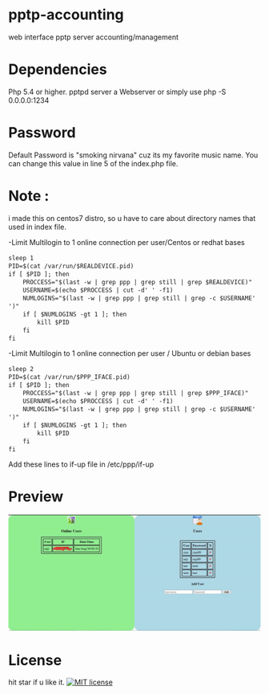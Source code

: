 # pptp-accounting
web interface pptp server accounting/management

# Dependencies
Php 5.4 or higher.
pptpd server
a Webserver or simply use php -S 0.0.0.0:1234 

# Password
Default Password is "smoking nirvana" cuz its my favorite music name.
You can change this value in line 5 of the index.php file.

# Note :
i made this on centos7 distro, so u have to care about directory names that used in index file.

-Limit Multilogin to 1 online connection per user/Centos or redhat bases
```
sleep 1
PID=$(cat /var/run/$REALDEVICE.pid)
if [ $PID ]; then
    PROCCESS="$(last -w | grep ppp | grep still | grep $REALDEVICE)"
    USERNAME=$(echo $PROCCESS | cut -d' ' -f1)
    NUMLOGINS="$(last -w | grep ppp | grep still | grep -c $USERNAME' ')"
    if [ $NUMLOGINS -gt 1 ]; then
        kill $PID
    fi
fi
```

-Limit Multilogin to 1 online connection per user / Ubuntu or debian bases
```
sleep 2
PID=$(cat /var/run/$PPP_IFACE.pid)
if [ $PID ]; then
    PROCCESS="$(last -w | grep ppp | grep still | grep $PPP_IFACE)"
    USERNAME=$(echo $PROCCESS | cut -d' ' -f1)
    NUMLOGINS="$(last -w | grep ppp | grep still | grep -c $USERNAME' ')"
    if [ $NUMLOGINS -gt 1 ]; then
        kill $PID
    fi
fi
```
Add these lines to if-up file in /etc/ppp/if-up
# Preview
![preview](https://github.com/SinaXhpm/pptpd-accounting/raw/master/preview1.jpg)

# License
hit star if u like it.
[![MIT license](https://img.shields.io/github/license/sinaxhpm/Azir_Socks_Over_Ssh)](http://opensource.org/licenses/MIT)
